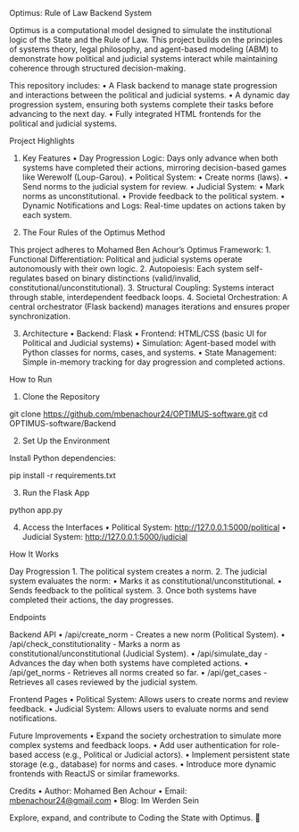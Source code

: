 Optimus: Rule of Law Backend System

Optimus is a computational model designed to simulate the institutional logic of the State and the Rule of Law. This project builds on the principles of systems theory, legal philosophy, and agent-based modeling (ABM) to demonstrate how political and judicial systems interact while maintaining coherence through structured decision-making.

This repository includes:
	•	A Flask backend to manage state progression and interactions between the political and judicial systems.
	•	A dynamic day progression system, ensuring both systems complete their tasks before advancing to the next day.
	•	Fully integrated HTML frontends for the political and judicial systems.

Project Highlights

1. Key Features
	•	Day Progression Logic: Days only advance when both systems have completed their actions, mirroring decision-based games like Werewolf (Loup-Garou).
	•	Political System:
	•	Create norms (laws).
	•	Send norms to the judicial system for review.
	•	Judicial System:
	•	Mark norms as unconstitutional.
	•	Provide feedback to the political system.
	•	Dynamic Notifications and Logs: Real-time updates on actions taken by each system.

2. The Four Rules of the Optimus Method

This project adheres to Mohamed Ben Achour’s Optimus Framework:
	1.	Functional Differentiation: Political and judicial systems operate autonomously with their own logic.
	2.	Autopoiesis: Each system self-regulates based on binary distinctions (valid/invalid, constitutional/unconstitutional).
	3.	Structural Coupling: Systems interact through stable, interdependent feedback loops.
	4.	Societal Orchestration: A central orchestrator (Flask backend) manages iterations and ensures proper synchronization.

3. Architecture
	•	Backend: Flask
	•	Frontend: HTML/CSS (basic UI for Political and Judicial systems)
	•	Simulation: Agent-based model with Python classes for norms, cases, and systems.
	•	State Management: Simple in-memory tracking for day progression and completed actions.

How to Run

1. Clone the Repository

git clone https://github.com/mbenachour24/OPTIMUS-software.git
cd OPTIMUS-software/Backend

2. Set Up the Environment

Install Python dependencies:

pip install -r requirements.txt

3. Run the Flask App

python app.py

4. Access the Interfaces
	•	Political System: http://127.0.0.1:5000/political
	•	Judicial System: http://127.0.0.1:5000/judicial

How It Works

Day Progression
	1.	The political system creates a norm.
	2.	The judicial system evaluates the norm:
	•	Marks it as constitutional/unconstitutional.
	•	Sends feedback to the political system.
	3.	Once both systems have completed their actions, the day progresses.

Endpoints

Backend API
	•	/api/create_norm - Creates a new norm (Political System).
	•	/api/check_constitutionality - Marks a norm as constitutional/unconstitutional (Judicial System).
	•	/api/simulate_day - Advances the day when both systems have completed actions.
	•	/api/get_norms - Retrieves all norms created so far.
	•	/api/get_cases - Retrieves all cases reviewed by the judicial system.

Frontend Pages
	•	Political System: Allows users to create norms and review feedback.
	•	Judicial System: Allows users to evaluate norms and send notifications.

Future Improvements
	•	Expand the society orchestration to simulate more complex systems and feedback loops.
	•	Add user authentication for role-based access (e.g., Political or Judicial actors).
	•	Implement persistent state storage (e.g., database) for norms and cases.
	•	Introduce more dynamic frontends with ReactJS or similar frameworks.

Credits
	•	Author: Mohamed Ben Achour
	•	Email: mbenachour24@gmail.com
	•	Blog: Im Werden Sein

Explore, expand, and contribute to Coding the State with Optimus. 🚀
